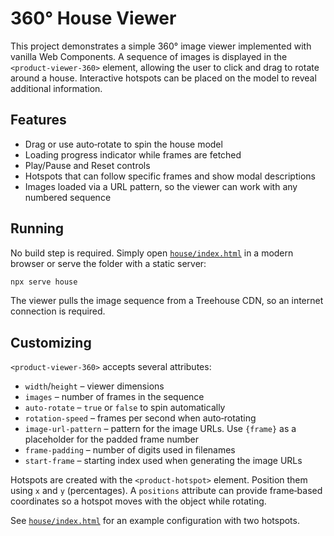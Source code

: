 # 360° House Viewer

This project demonstrates a simple 360° image viewer implemented with vanilla Web Components. A sequence of images is displayed in the `<product-viewer-360>` element, allowing the user to click and drag to rotate around a house. Interactive hotspots can be placed on the model to reveal additional information.

## Features

- Drag or use auto‑rotate to spin the house model
- Loading progress indicator while frames are fetched
- Play/Pause and Reset controls
- Hotspots that can follow specific frames and show modal descriptions
- Images loaded via a URL pattern, so the viewer can work with any numbered sequence

## Running

No build step is required. Simply open [`house/index.html`](house/index.html) in a modern browser or serve the folder with a static server:

```bash
npx serve house
```

The viewer pulls the image sequence from a Treehouse CDN, so an internet connection is required.

## Customizing

`<product-viewer-360>` accepts several attributes:

- `width`/`height` – viewer dimensions
- `images` – number of frames in the sequence
- `auto-rotate` – `true` or `false` to spin automatically
- `rotation-speed` – frames per second when auto‑rotating
- `image-url-pattern` – pattern for the image URLs. Use `{frame}` as a placeholder for the padded frame number
- `frame-padding` – number of digits used in filenames
- `start-frame` – starting index used when generating the image URLs

Hotspots are created with the `<product-hotspot>` element. Position them using `x` and `y` (percentages). A `positions` attribute can provide frame‑based coordinates so a hotspot moves with the object while rotating.

See [`house/index.html`](house/index.html) for an example configuration with two hotspots.

